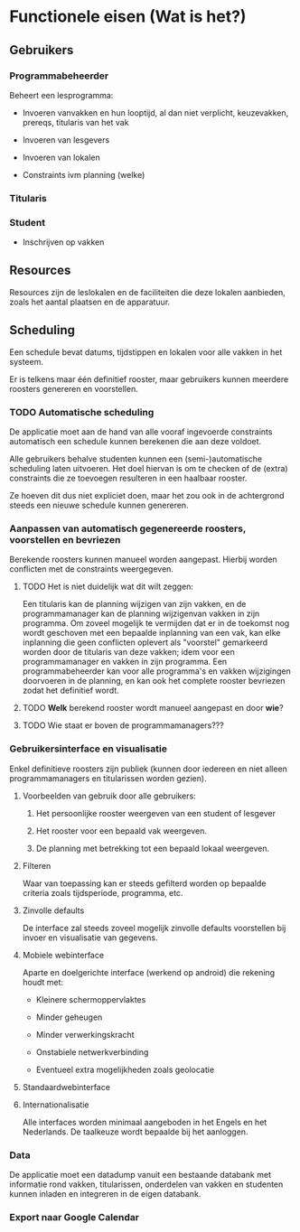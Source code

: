 # Functionele eisen (Wat is het?)

## Gebruikers

### Programmabeheerder

Beheert een lesprogramma:

-   Invoeren vanvakken en hun looptijd, al dan niet verplicht,
    keuzevakken, prereqs, titularis van het vak

-   Invoeren van lesgevers

-   Invoeren van lokalen

-   Constraints ivm planning (welke)

### Titularis

### Student

-   Inschrijven op vakken

## Resources

Resources zijn de leslokalen en de faciliteiten die deze lokalen
aanbieden, zoals het aantal plaatsen en de apparatuur.

## Scheduling

Een schedule bevat datums, tijdstippen en lokalen voor alle vakken in
het systeem.

Er is telkens maar één definitief rooster, maar gebruikers kunnen
meerdere roosters genereren en voorstellen.

### TODO Automatische scheduling

De applicatie moet aan de hand van alle vooraf ingevoerde constraints
automatisch een schedule kunnen berekenen die aan deze voldoet.

Alle gebruikers behalve studenten kunnen een (semi-)automatische scheduling
laten uitvoeren. Het doel hiervan is om te checken of de (extra)
constraints die ze toevoegen resulteren in een haalbaar rooster.

Ze hoeven dit dus niet expliciet doen, maar het zou ook in de
achtergrond steeds een nieuwe schedule kunnen genereren.

### Aanpassen van automatisch gegenereerde roosters, voorstellen en bevriezen

Berekende roosters kunnen manueel worden aangepast. Hierbij worden
conflicten met de constraints weergegeven.

1.  TODO Het is niet duidelijk wat dit wilt zeggen:

    Een titularis kan de planning wijzigen van zijn vakken, en de
    programmamanager kan de planning wijzigenvan vakken in zijn
    programma. Om zoveel mogelijk te vermijden dat er in de toekomst nog
    wordt geschoven met een bepaalde inplanning van een vak, kan elke
    inplanning die geen conflicten oplevert als "voorstel" gemarkeerd
    worden door de titularis van deze vakken; idem voor een
    programmamanager en vakken in zijn programma. Een programmabeheerder
    kan voor alle programma's en vakken wijzigingen doorvoeren in de
    planning, en kan ook het complete rooster bevriezen zodat het
    definitief wordt.

2.  TODO **Welk** berekend rooster wordt manueel aangepast en door **wie**?

3.  TODO Wie staat er boven de programmamanagers???

### Gebruikersinterface en visualisatie

Enkel definitieve roosters zijn publiek (kunnen door iedereen en niet
alleen programmamanagers en titularissen worden gezien).

1.  Voorbeelden van gebruik door alle gebruikers:

    1.  Het persoonlijke rooster weergeven van een student of lesgever

    2.  Het rooster voor een bepaald vak weergeven.

    3.  De planning met betrekking tot een bepaald lokaal weergeven.

2.  Filteren

    Waar van toepassing kan er steeds gefilterd worden op bepaalde
    criteria zoals tijdsperiode, programma, etc.

3.  Zinvolle defaults

    De interface zal steeds zoveel mogelijk zinvolle defaults voorstellen
    bij invoer en visualisatie van gegevens.

4.  Mobiele webinterface

    Aparte en doelgerichte interface (werkend op android) die rekening houdt met:

    -   Kleinere schermoppervlaktes

    -   Minder geheugen

    -   Minder verwerkingskracht

    -   Onstabiele netwerkverbinding

    -   Eventueel extra mogelijkheden zoals geolocatie

5.  Standaardwebinterface

6.  Internationalisatie

    Alle interfaces worden minimaal aangeboden in het Engels en het
    Nederlands. De taalkeuze wordt bepaalde bij het aanloggen.

### Data

De applicatie moet een datadump vanuit een bestaande databank met
informatie rond vakken, titularissen, onderdelen van vakken en
studenten kunnen inladen en integreren in de eigen databank.

### Export naar Google Calendar

